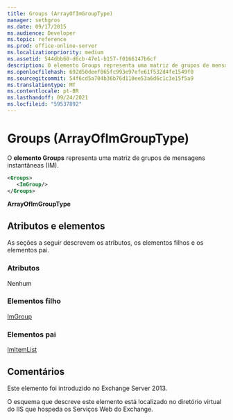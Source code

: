 ```yaml
---
title: Groups (ArrayOfImGroupType)
manager: sethgros
ms.date: 09/17/2015
ms.audience: Developer
ms.topic: reference
ms.prod: office-online-server
ms.localizationpriority: medium
ms.assetid: 544dbb60-d6cb-47e1-b157-f0166147b6cf
description: O elemento Groups representa uma matriz de grupos de mensagens instantâneas (IM).
ms.openlocfilehash: 692d50deef065fc993e97efe61f532d4fe1549f0
ms.sourcegitcommit: 54f6cd5a704b36b76d110ee53a6d6c1c3e15f5a9
ms.translationtype: MT
ms.contentlocale: pt-BR
ms.lasthandoff: 09/24/2021
ms.locfileid: "59537892"
---
```

# <a name="groups-arrayofimgrouptype"></a>Groups (ArrayOfImGroupType)

O **elemento Groups** representa uma matriz de grupos de mensagens instantâneas (IM). 
  
```XML
<Groups>
   <ImGroup/>
</Groups>
```

**ArrayOfImGroupType**

## <a name="attributes-and-elements"></a>Atributos e elementos

As seções a seguir descrevem os atributos, os elementos filhos e os elementos pai.
  
### <a name="attributes"></a>Atributos

Nenhum
  
### <a name="child-elements"></a>Elementos filho

[ImGroup](imgroup.md)
  
### <a name="parent-elements"></a>Elementos pai

[ImItemList](imitemlist.md)
  
## <a name="remarks"></a>Comentários

Este elemento foi introduzido no Exchange Server 2013.
  
O esquema que descreve este elemento está localizado no diretório virtual do IIS que hospeda os Serviços Web do Exchange.
  

